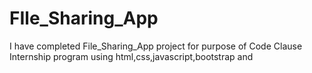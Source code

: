 # FIle_Sharing_App
I have completed File_Sharing_App project for purpose of Code Clause Internship program using html,css,javascript,bootstrap and
